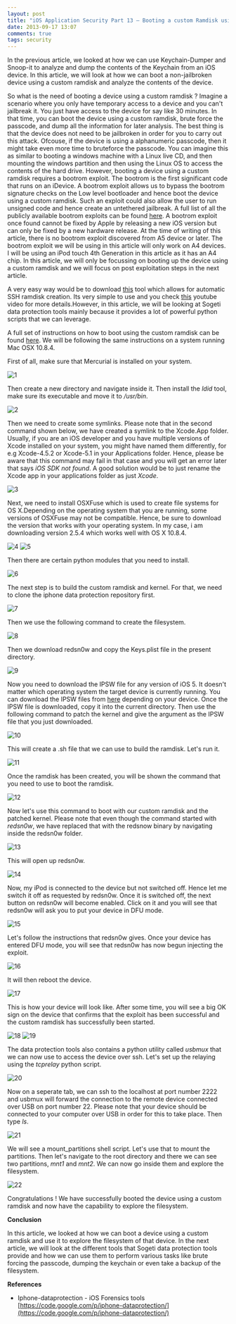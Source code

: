 ```yaml
---
layout: post
title: "iOS Application Security Part 13 – Booting a custom Ramdisk using Sogeti Data Protection tools"
date: 2013-09-17 13:07
comments: true
tags: security
---
```


In the previous article, we looked at how we can use Keychain-Dumper and Snoop-it to analyze and dump the contents of the Keychain from an iOS device. In this article, we will look at how we can boot a non-jailbroken device using a custom ramdisk and analyze the contents of the device.

<!-- more -->

So what is the need of booting a device using a custom ramdisk ? Imagine a scenario where you only have temporary access to a device and you can't jailbreak it. You just have access to the device for say like 30 minutes. In that time, you can boot the device using a custom ramdisk, brute force the passcode, and dump all the information for later analysis. The best thing is that the device does not need to be jailbroken in order for you to carry out this attack. Ofcouse, if the device is using a alphanumeric passcode, then it might take even more time to bruteforce the passcode. You can imagine this as similar to booting a windows machine with a Linux live CD, and then mounting the windows partition and then using the Linux OS to access the contents of the hard drive. However, booting a device using a custom ramdisk requires a bootrom exploit. The bootrom is the first significant code that runs on an iDevice. A bootrom exploit allows us to bypass the bootrom signature checks on the Low level bootloader and hence boot the device using a custom ramdisk. Such an exploit could also allow the user to run unsigned code and hence create an untethered jailbreak. A full list of all the publicly available bootrom exploits can be found [here](http://theiphonewiki.com/wiki/Category:Bootrom_Exploits). A bootrom exploit once found cannot be fixed by Apple by releasing a new iOS version but can only be fixed by a new hardware release. At the time of writing of this article, there is no bootrom exploit discovered from A5 device or later. The bootrom exploit we will be using in this article will only work on A4 devices. I will be using an iPod touch 4th Generation in this article as it has an A4 chip. In this article, we will only be focussing on booting up the device using a custom ramdisk and we will focus on post exploitation steps in the next article.

A very easy way would be to download [this](http://msftguy.blogspot.in/2012/01/automatic-ssh-ramdisk-creation-and.html) tool which allows for automatic SSH ramdisk creation. Its very simple to use and you check [this](http://www.youtube.com/watch?feature=player_embedded&v=1dh5loiX1dU) youtube video for more details.However, in this article, we will be looking at Sogeti data protection tools mainly because it provides a lot of powerful python scripts that we can leverage.

A full set of instructions on how to boot using the custom ramdisk can be found [here](https://code.google.com/p/iphone-dataprotection/wiki/README). We will be following the same instructions on a system running Mac OSX 10.8.4.

First of all, make sure that Mercurial is installed on your system.

![1]( /images/posts/ios13/1.png)

Then create a new directory and navigate inside it. Then install the _ldid_ tool, make sure its executable and move it to _/usr/bin_.

![2]( /images/posts/ios13/2.png)

Then we need to create some symlinks. Please note that in the second command shown below, we have created a symlink to the Xcode.App folder. Usually, if you are an iOS developer and you have multiple versions of Xcode installed on your system, you might have named them differently, for e.g Xcode-4.5.2 or Xcode-5.1 in your Applications folder. Hence, please be aware that this command may fail in that case and you will get an error later that says _iOS SDK not found_. A good solution would be to just rename the Xcode app in your applications folder as just _Xcode_.

![3]( /images/posts/ios13/3.png)

Next, we need to install OSXFuse which is used to create file systems for OS X.Depending on the operating system that you are running, some versions of OSXFuse may not be compatible. Hence, be sure to download the version that works with your operating system. In my case, i am downloading version 2.5.4 which works well with OS X 10.8.4.

![4]( /images/posts/ios13/4.png) ![5]( /images/posts/ios13/5.png)

Then there are certain python modules that you need to install.

![6]( /images/posts/ios13/6.png)

The next step is to build the custom ramdisk and kernel. For that, we need to clone the iphone data protection repository first.

![7]( /images/posts/ios13/7.png)

Then we use the following command to create the filesystem.

![8]( /images/posts/ios13/8.png)

Then we download redsn0w and copy the Keys.plist file in the present directory.

![9]( /images/posts/ios13/9.png)

Now you need to download the IPSW file for any version of iOS 5\. It doesn't matter which operating system the target device is currently running. You can download the IPSW files from [here](http://theiphonewiki.com/wiki/Firmware) depending on your device. Once the IPSW file is downloaded, copy it into the current directory. Then use the following command to patch the kernel and give the argument as the IPSW file that you just downloaded.

![10]( /images/posts/ios13/10.png)

This will create a .sh file that we can use to build the ramdisk. Let's run it.

![11]( /images/posts/ios13/11.png)

Once the ramdisk has been created, you will be shown the command that you need to use to boot the ramdisk.

![12]( /images/posts/ios13/12.png)

Now let's use this command to boot with our custom ramdisk and the patched kernel. Please note that even though the command started with _redsn0w_, we have replaced that with the redsnow binary by navigating inside the redsn0w folder.

![13]( /images/posts/ios13/13.png)

This will open up redsn0w.

![14]( /images/posts/ios13/14.png)

Now, my iPod is connected to the device but not switched off. Hence let me switch it off as requested by redsn0w. Once it is switched off, the next button on redsn0w will become enabled. Click on it and you will see that redsn0w will ask you to put your device in DFU mode.

![15]( /images/posts/ios13/15.png)

Let's follow the instructions that redsn0w gives. Once your device has entered DFU mode, you will see that redsn0w has now begun injecting the exploit.

![16]( /images/posts/ios13/16.png)

It will then reboot the device.

![17]( /images/posts/ios13/17.png)

This is how your device will look like. After some time, you will see a big OK sign on the device that confirms that the exploit has been successful and the custom ramdisk has successfully been started.

![18]( /images/posts/ios13/18.jpg) ![19]( /images/posts/ios13/19.jpg)

The data protection tools also contains a python utility called _usbmux_ that we can now use to access the device over ssh. Let's set up the relaying using the _tcprelay_ python script.

![20]( /images/posts/ios13/20.png)

Now on a seperate tab, we can ssh to the localhost at port number 2222 and usbmux will forward the connection to the remote device connected over USB on port number 22\. Please note that your device should be connected to your computer over USB in order for this to take place. Then type _ls_.

![21]( /images/posts/ios13/21.png)

We will see a mount_partitions shell script. Let's use that to mount the partitions. Then let's navigate to the root directory and there we can see two partitions, _mnt1_ and _mnt2_. We can now go inside them and explore the filesystem.

![22]( /images/posts/ios13/22.png)

Congratulations ! We have successfully booted the device using a custom ramdisk and now have the capability to explore the filesystem.

**Conclusion**

In this article, we looked at how we can boot a device using a custom ramdisk and use it to explore the filesystem of that device. In the next article, we will look at the different tools that Sogeti data protection tools provide and how we can use them to perform various tasks like brute forcing the passcode, dumping the keychain or even take a backup of the filesystem.

**References**

*   Iphone-dataprotection - iOS Forensics tools  
    [https://code.google.com/p/iphone-dataprotection/](https://code.google.com/p/iphone-dataprotection/)